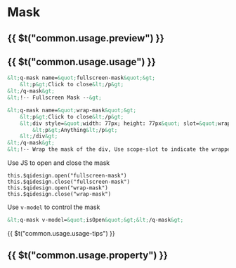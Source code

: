 # Mask

## {{ $t("common.usage.preview") }}

<example></example>

## {{ $t("common.usage.usage") }}

```html
&lt;q-mask name=&quot;fullscreen-mask&quot;&gt;
    &lt;p&gt;Click to close&lt;/p&gt;
&lt;/q-mask&gt;
&lt;!-- Fullscreen Mask --&gt;

&lt;q-mask name=&quot;wrap-mask&quot;&gt;
    &lt;p&gt;Click to close&lt;/p&gt;
    &lt;div style=&quot;width: 77px; height: 77px&quot; slot=&quot;wrap&quot;&gt;
        &lt;p&gt;Anything&lt;/p&gt;
    &lt;/div&gt;
&lt;/q-mask&gt;
&lt;!-- Wrap the mask of the div, Use scope-slot to indicate the wrapped element --&gt;
```

Use JS to open and close the mask

```
this.$qidesign.open("fullscreen-mask")
this.$qidesign.close("fullscreen-mask")
this.$qidesign.open("wrap-mask")
this.$qidesign.close("wrap-mask")
```

Use `v-model` to control the mask

```html
&lt;q-mask v-model=&quot;isOpen&quot;&gt;&lt;/q-mask&gt;
```

{{ $t("common.usage.usage-tips") }}

## {{ $t("common.usage.property") }}

<property-block>
    <property-item
        name="name"
        definition="Unique mask name"
        values="String"
    >
    </property-item>
    <property-item
        name="open"
        definition="Whether the mask is open (v-model)"
        defaults="false"
        values="Boolean"
    >
    </property-item>
    <property-item
        name="noclose"
        definition="Whether to disabled the click and close"
        defaults="false"
        values="Boolean"
    >
    </property-item>
</property-block>